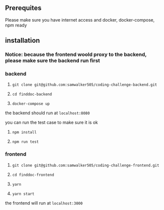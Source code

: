 ## Prerequites

Please make sure you have internet access and
docker, docker-compose, npm ready

## installation

### Notice: because the frontend woold proxy to the backend, please make sure the backend run first

### backend

1. `git clone git@github.com:samwalker505/coding-challenge-backend.git`

2. `cd finddoc-backend`

3. `docker-compose up`

the backend should run at `localhost:8080`

you can run the test case to make sure it is ok

1. `npm install`

2. `npm run test`

### frontend

1. `git clone git@github.com:samwalker505/coding-challenge-frontend.git`

2. `cd finddoc-frontend`

3. `yarn`

4. `yarn start`

the frontend will run at `localhost:3000`

